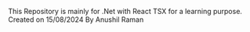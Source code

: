 This Repository is mainly for .Net with React TSX for a learning purpose.
Created on 15/08/2024 By Anushil Raman
